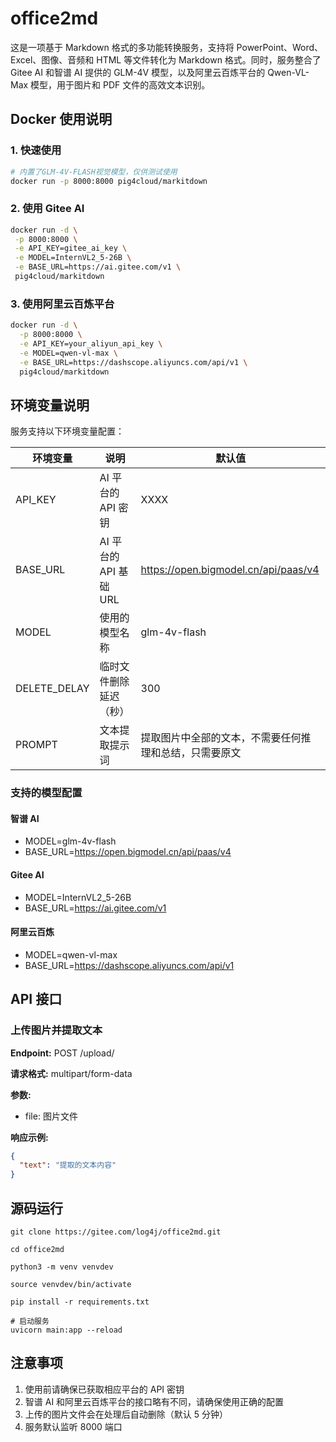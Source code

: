 # office2md

这是一项基于 Markdown 格式的多功能转换服务，支持将 PowerPoint、Word、Excel、图像、音频和 HTML 等文件转化为 Markdown 格式。同时，服务整合了 Gitee AI 和智谱 AI 提供的 GLM-4V 模型，以及阿里云百炼平台的 Qwen-VL-Max 模型，用于图片和 PDF 文件的高效文本识别。

## Docker 使用说明

### 1. 快速使用

```bash
# 内置了GLM-4V-FLASH视觉模型，仅供测试使用
docker run -p 8000:8000 pig4cloud/markitdown
```

### 2. 使用 Gitee AI

```bash
docker run -d \
 -p 8000:8000 \
 -e API_KEY=gitee_ai_key \
 -e MODEL=InternVL2_5-26B \
 -e BASE_URL=https://ai.gitee.com/v1 \
 pig4cloud/markitdown
```

### 3. 使用阿里云百炼平台

```bash
docker run -d \
  -p 8000:8000 \
  -e API_KEY=your_aliyun_api_key \
  -e MODEL=qwen-vl-max \
  -e BASE_URL=https://dashscope.aliyuncs.com/api/v1 \
  pig4cloud/markitdown
```

## 环境变量说明

服务支持以下环境变量配置：

| 环境变量     | 说明                   | 默认值                                                 |
| ------------ | ---------------------- | ------------------------------------------------------ |
| API_KEY      | AI 平台的 API 密钥     | XXXX                                                   |
| BASE_URL     | AI 平台的 API 基础 URL | https://open.bigmodel.cn/api/paas/v4                   |
| MODEL        | 使用的模型名称         | glm-4v-flash                                           |
| DELETE_DELAY | 临时文件删除延迟（秒） | 300                                                    |
| PROMPT       | 文本提取提示词         | 提取图片中全部的文本，不需要任何推理和总结，只需要原文 |

### 支持的模型配置

#### 智谱 AI

- MODEL=glm-4v-flash
- BASE_URL=https://open.bigmodel.cn/api/paas/v4

#### Gitee AI

- MODEL=InternVL2_5-26B
- BASE_URL=https://ai.gitee.com/v1

#### 阿里云百炼

- MODEL=qwen-vl-max
- BASE_URL=https://dashscope.aliyuncs.com/api/v1

## API 接口

### 上传图片并提取文本

**Endpoint:** POST /upload/

**请求格式:** multipart/form-data

**参数:**

- file: 图片文件

**响应示例:**

```json
{
  "text": "提取的文本内容"
}
```

## 源码运行

```
git clone https://gitee.com/log4j/office2md.git

cd office2md

python3 -m venv venvdev

source venvdev/bin/activate

pip install -r requirements.txt

# 启动服务
uvicorn main:app --reload
```

## 注意事项

1. 使用前请确保已获取相应平台的 API 密钥
2. 智谱 AI 和阿里云百炼平台的接口略有不同，请确保使用正确的配置
3. 上传的图片文件会在处理后自动删除（默认 5 分钟）
4. 服务默认监听 8000 端口
